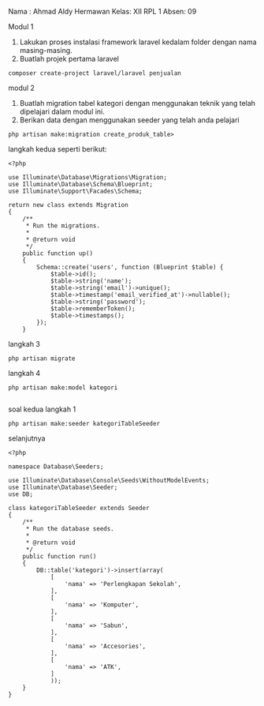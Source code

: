 Nama : Ahmad Aldy Hermawan
Kelas: XII RPL 1
Absen: 09

Modul 1
1. Lakukan proses instalasi framework laravel kedalam folder dengan nama masing-masing.
2. Buatlah projek pertama laravel
```
composer create-project laravel/laravel penjualan
```
modul 2
1. Buatlah migration tabel kategori dengan menggunakan teknik yang telah dipelajari dalam modul ini.
2.  Berikan data dengan menggunakan seeder yang telah anda pelajari
```
php artisan make:migration create_produk_table>
```
langkah kedua seperti berikut:
```
<?php

use Illuminate\Database\Migrations\Migration;
use Illuminate\Database\Schema\Blueprint;
use Illuminate\Support\Facades\Schema;

return new class extends Migration
{
    /**
     * Run the migrations.
     *
     * @return void
     */
    public function up()
    {
        Schema::create('users', function (Blueprint $table) {
            $table->id();
            $table->string('name');
            $table->string('email')->unique();
            $table->timestamp('email_verified_at')->nullable();
            $table->string('password');
            $table->rememberToken();
            $table->timestamps();
        });
    }
```
langkah 3
```
php artisan migrate
```
langkah 4
```
php artisan make:model kategori
```

```
```
soal kedua
langkah 1
```
php artisan make:seeder kategoriTableSeeder
```
selanjutnya
```
<?php

namespace Database\Seeders;

use Illuminate\Database\Console\Seeds\WithoutModelEvents;
use Illuminate\Database\Seeder;
use DB;

class kategoriTableSeeder extends Seeder
{
    /**
     * Run the database seeds.
     *
     * @return void
     */
    public function run()
    {
        DB::table('kategori')->insert(array(
            [
                'nama' => 'Perlengkapan Sekolah',
            ],
            [
                'nama' => 'Komputer',
            ],
            [
                'nama' => 'Sabun',
            ],
            [
                'nama' => 'Accesories',
            ],
            [
                'nama' => 'ATK',
            ]
            ));
    }
}
```
